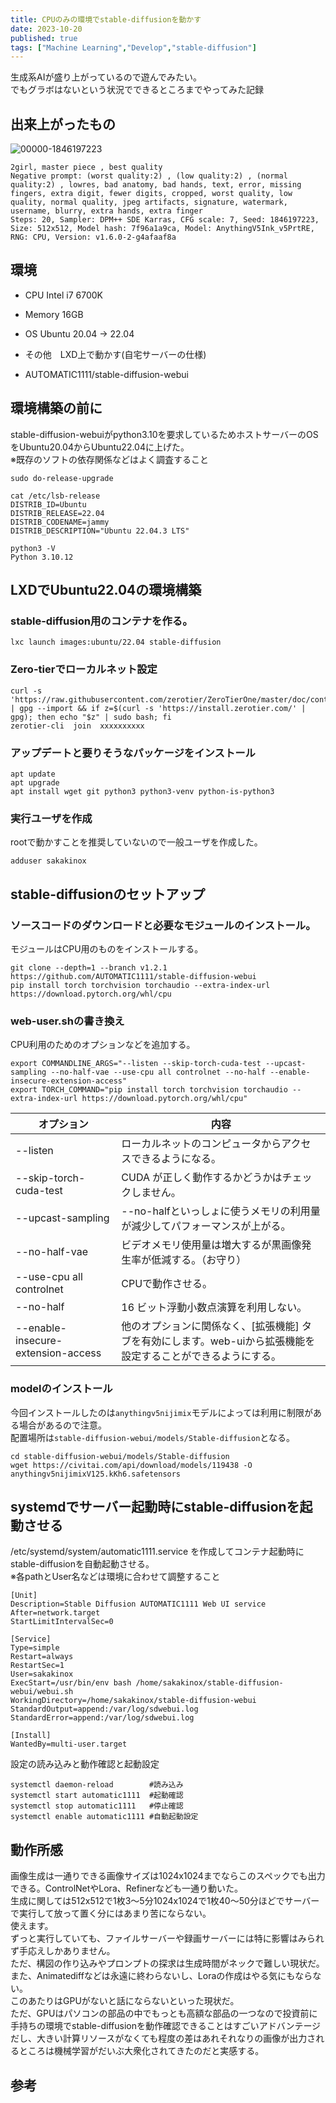 ```yaml
---
title: CPUのみの環境でstable-diffusionを動かす
date: 2023-10-20
published: true
tags: ["Machine Learning","Develop","stable-diffusion"]
---
```


生成系AIが盛り上がっているので遊んでみたい。  
でもグラボはないという状況でできるところまでやってみた記録

## 出来上がったもの

![00000-1846197223](../image/p40/00000-1846197223.png)

```
2girl, master piece , best quality
Negative prompt: (worst quality:2) , (low quality:2) , (normal quality:2) , lowres, bad anatomy, bad hands, text, error, missing fingers, extra digit, fewer digits, cropped, worst quality, low quality, normal quality, jpeg artifacts, signature, watermark, username, blurry, extra hands, extra finger
Steps: 20, Sampler: DPM++ SDE Karras, CFG scale: 7, Seed: 1846197223, Size: 512x512, Model hash: 7f96a1a9ca, Model: AnythingV5Ink_v5PrtRE, RNG: CPU, Version: v1.6.0-2-g4afaaf8a
```



## 環境

- CPU Intel i7 6700K

- Memory 16GB

- OS Ubuntu 20.04 -> 22.04

- その他　LXD上で動かす(自宅サーバーの仕様)

- AUTOMATIC1111/stable-diffusion-webui 

  <OgpLink url="https://github.com/AUTOMATIC1111/stable-diffusion-webui" />

## 環境構築の前に

stable-diffusion-webuiがpython3.10を要求しているためホストサーバーのOSをUbuntu20.04からUbuntu22.04に上げた。  
※既存のソフトの依存関係などはよく調査すること

```shell
sudo do-release-upgrade
```

```shell
cat /etc/lsb-release 
DISTRIB_ID=Ubuntu
DISTRIB_RELEASE=22.04
DISTRIB_CODENAME=jammy
DISTRIB_DESCRIPTION="Ubuntu 22.04.3 LTS"

python3 -V
Python 3.10.12
```

## LXDでUbuntu22.04の環境構築

### stable-diffusion用のコンテナを作る。

```shell
lxc launch images:ubuntu/22.04 stable-diffusion
```

### Zero-tierでローカルネット設定

```shell
curl -s 'https://raw.githubusercontent.com/zerotier/ZeroTierOne/master/doc/contact%40zerotier.com.gpg' | gpg --import && if z=$(curl -s 'https://install.zerotier.com/' | gpg); then echo "$z" | sudo bash; fi
zerotier-cli  join  xxxxxxxxxx
```

### アップデートと要りそうなパッケージをインストール

```shell
apt update
apt upgrade
apt install wget git python3 python3-venv python-is-python3
```

### 実行ユーザを作成

rootで動かすことを推奨していないので一般ユーザを作成した。

```shell
adduser sakakinox
```



## stable-diffusionのセットアップ

### ソースコードのダウンロードと必要なモジュールのインストール。
モジュールはCPU用のものをインストールする。

```shell
git clone --depth=1 --branch v1.2.1 https://github.com/AUTOMATIC1111/stable-diffusion-webui
pip install torch torchvision torchaudio --extra-index-url https://download.pytorch.org/whl/cpu
```

### web-user.shの書き換え
CPU利用のためのオプションなどを追加する。

```shell
export COMMANDLINE_ARGS="--listen --skip-torch-cuda-test --upcast-sampling --no-half-vae --use-cpu all controlnet --no-half --enable-insecure-extension-access"
export TORCH_COMMAND="pip install torch torchvision torchaudio --extra-index-url https://download.pytorch.org/whl/cpu"
```

| オプション                         | 内容                                                         |
| ---------------------------------- | ------------------------------------------------------------ |
| --listen                           | ローカルネットのコンピュータからアクセスできるようになる。   |
| --skip-torch-cuda-test             | CUDA が正しく動作するかどうかはチェックしません。            |
| --upcast-sampling                  | --no-halfといっしょに使うメモリの利用量が減少してパフォーマンスが上がる。 |
| --no-half-vae                      | ビデオメモリ使用量は増大するが黒画像発生率が低減する。（お守り） |
| --use-cpu all controlnet           | CPUで動作させる。                                            |
| --no-half                          | 16 ビット浮動小数点演算を利用しない。                        |
| --enable-insecure-extension-access | 他のオプションに関係なく、[拡張機能] タブを有効にします。web-uiから拡張機能を設定することができるようにする。 |

### modelのインストール

今回インストールしたのは`anythingv5nijimix`モデルによっては利用に制限がある場合があるので注意。  
配置場所は`stable-diffusion-webui/models/Stable-diffusion`となる。

<OgpLink url="https://civitai.com/models/110761/anythingv5nijimix" />

```shell
cd stable-diffusion-webui/models/Stable-diffusion
wget https://civitai.com/api/download/models/119438 -O anythingv5nijimixV125.kKh6.safetensors
```



## systemdでサーバー起動時にstable-diffusionを起動させる

/etc/systemd/system/automatic1111.service を作成してコンテナ起動時にstable-diffusionを自動起動させる。  
※各pathとUser名などは環境に合わせて調整すること

```shell
[Unit]
Description=Stable Diffusion AUTOMATIC1111 Web UI service
After=network.target
StartLimitIntervalSec=0

[Service]
Type=simple
Restart=always
RestartSec=1
User=sakakinox
ExecStart=/usr/bin/env bash /home/sakakinox/stable-diffusion-webui/webui.sh
WorkingDirectory=/home/sakakinox/stable-diffusion-webui
StandardOutput=append:/var/log/sdwebui.log
StandardError=append:/var/log/sdwebui.log

[Install]
WantedBy=multi-user.target
```

設定の読み込みと動作確認と起動設定

```shell
systemctl daemon-reload        #読み込み
systemctl start automatic1111  #起動確認
systemctl stop automatic1111   #停止確認
systemctl enable automatic1111 #自動起動設定
```

## 動作所感

画像生成は一通りできる画像サイズは1024x1024までならこのスペックでも出力できる。ControlNetやLora、Refinerなども一通り動いた。  
生成に関しては512x512で1枚3〜5分1024x1024で1枚40〜50分ほどでサーバーで実行して放って置く分にはあまり苦にならない。  
使えます。  
ずっと実行していても、ファイルサーバーや録画サーバーには特に影響はみられず手応えしかありません。  
ただ、構図の作り込みやプロンプトの探求は生成時間がネックで難しい現状だ。  
また、Animatediffなどは永遠に終わらないし、Loraの作成はやる気にもならない。  
このあたりはGPUがないと話にならないといった現状だ。  
ただ、GPUはパソコンの部品の中でもっとも高額な部品の一つなので投資前に手持ちの環境でstable-diffusionを動作確認できることはすごいアドバンテージだし、大きい計算リソースがなくても程度の差はあれそれなりの画像が出力されるところは機械学習がだいぶ大衆化されてきたのだと実感する。

## 参考

<OgpLink url="https://github.com/AUTOMATIC1111/stable-diffusion-webui/wiki/Command-Line-Arguments-And-Settings" />
